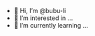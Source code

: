 - 👋 Hi, I’m @bubu-li
- 👀 I’m interested in ...
- 🌱 I’m currently learning ...

<!---
bubu-li/bubu-li is a ✨ special ✨ repository because its `README.md` (this file) appears on your GitHub profile.
You can click the Preview link to take a look at your changes.
--->
